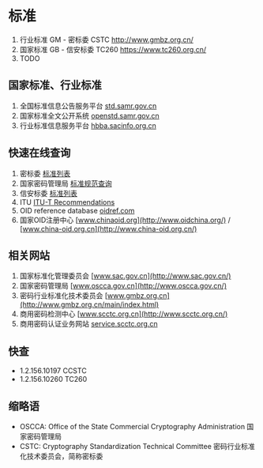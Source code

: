 # 标准

1. 行业标准 GM - 密标委 CSTC <http://www.gmbz.org.cn/>
2. 国家标准 GB - 信安标委 TC260 <https://www.tc260.org.cn/>
3. TODO

## 国家标准、行业标准

1. 全国标准信息公告服务平台 [std.samr.gov.cn](http://std.samr.gov.cn/)
2. 国家标准全文公开系统 [openstd.samr.gov.cn](http://openstd.samr.gov.cn/)
3. 行业标准信息服务平台 [hbba.sacinfo.org.cn](http://hbba.sacinfo.org.cn/)

## 快速在线查询

1. 密标委 [标准列表](http://www.gmbz.org.cn/main/bzlb.html)
2. 国家密码管理局 [标准规范查询](http://www.oscca.gov.cn/app-zxfw/zxfw/bzgfcx.jsp)
3. 信安标委 [标准列表](https://www.tc260.org.cn/advice/list.html)
4. ITU [ITU-T Recommendations](https://www.itu.int/en/ITU-T/publications/Pages/structure.aspx)
5. OID reference database [oidref.com](http://oidref.com/)
6. 国家OID注册中心 [www.chinaoid.org](http://www.oidchina.org/) / [www.china-oid.org.cn](http://www.china-oid.org.cn/)

## 相关网站

1. 国家标准化管理委员会 [www.sac.gov.cn](http://www.sac.gov.cn/)
2. 国家密码管理局 [www.oscca.gov.cn](http://www.oscca.gov.cn/)
3. 密码行业标准化技术委员会 [www.gmbz.org.cn](http://www.gmbz.org.cn/main/index.html)
4. 商用密码检测中心 [www.scctc.org.cn](http://www.scctc.org.cn/)
5. 商用密码认证业务网站 [service.scctc.org.cn](http://service.scctc.org.cn/)

## 快查

- 1.2.156.10197 CCSTC
- 1.2.156.10260 TC260

## 缩略语

- OSCCA: Office of the State Commercial Cryptography Administration 国家密码管理局
- CSTC: Cryptography Standardization Technical Committee 密码行业标准化技术委员会，简称密标委
